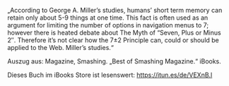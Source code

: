 „According to George A. Miller’s studies, humans’ short term memory can retain only about 5-9 things at one time. This fact is often used as an argument for limiting the number of options in navigation menus to 7; however there is heated debate about The Myth of “Seven, Plus or Minus 2″. Therefore it’s not clear how the 7±2 Principle can, could or should be applied to the Web. Miller’s studies.“

Auszug aus: Magazine, Smashing. „Best of Smashing Magazine.“ iBooks.

Dieses Buch im iBooks Store ist lesenswert: https://itun.es/de/VEXnB.l
